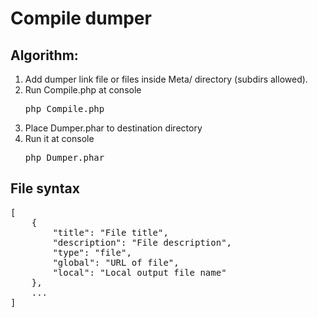 # Compile dumper

## Algorithm:

1. Add dumper link file or files inside Meta/ directory (subdirs allowed).
1. Run Compile.php at console <pre>php Compile.php</pre>
1. Place Dumper.phar to destination directory
1. Run it at console <pre>php Dumper.phar</pre>

## File syntax

<pre>
[
    {
        "title": "File title",
        "description": "File description",
        "type": "file",
        "global": "URL of file",
        "local": "Local output file name"
    },
    ...
]
</pre>